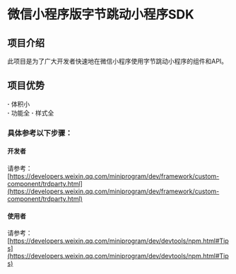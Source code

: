 # 微信小程序版字节跳动小程序SDK

## 项目介绍  
此项目是为了广大开发者快速地在微信小程序使用字节跳动小程序的组件和API。
## 项目优势
**·** 体积小  
**·** 功能全
**·** 样式全  
### 具体参考以下步骤：
#### 开发者  
请参考：[https://developers.weixin.qq.com/miniprogram/dev/framework/custom-component/trdparty.html](https://developers.weixin.qq.com/miniprogram/dev/framework/custom-component/trdparty.html)
#### 使用者  
请参考：[https://developers.weixin.qq.com/miniprogram/dev/devtools/npm.html#Tips](https://developers.weixin.qq.com/miniprogram/dev/devtools/npm.html#Tips)
